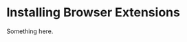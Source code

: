 [title]: # (Installing Browser Extensions)
[tags]: # (XXX)
[priority]: # (6645)
# Installing Browser Extensions
Something here.
